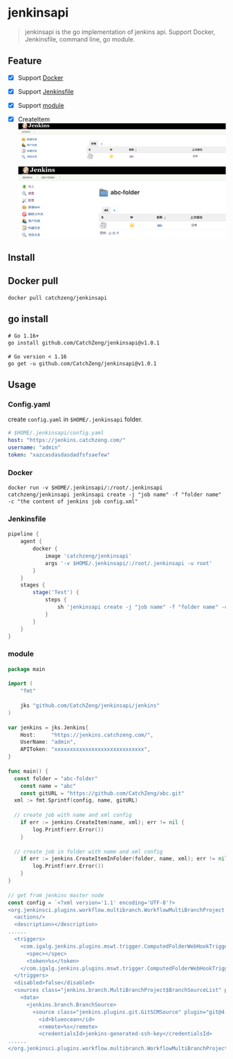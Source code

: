 # jenkinsapi

> jenkinsapi is the go implementation of jenkins api. Support Docker, Jenkinsfile, command line, go module.

## Feature

- [x] Support [Docker](#Docker)
- [x] Support [Jenkinsfile](#Jenkinsfile)
- [x] Support [module](#module)
- [x] CreateItem
      ![demo](/images/demo.png)

  ![demo-folder](/images/demo-folder.png)

## Install

## Docker pull

```shell
docker pull catchzeng/jenkinsapi
```

## go install

```shell
# Go 1.16+
go install github.com/CatchZeng/jenkinsapi@v1.0.1

# Go version < 1.16
go get -u github.com/CatchZeng/jenkinsapi@v1.0.1
```

## Usage

### Config.yaml

create `config.yaml` in `$HOME/.jenkinsapi` folder.

```yaml
# $HOME/.jenkinsapi/config.yaml
host: "https://jenkins.catchzeng.com/"
username: "admin"
token: "xazcasdasdasdadfsfsaefew"
```

### Docker

```shell
docker run -v $HOME/.jenkinsapi/:/root/.jenkinsapi catchzeng/jenkinsapi jenkinsapi create -j "job name" -f "folder name" -c "the content of jenkins job config.xml"
```

### Jenkinsfile

```groovy
pipeline {
    agent {
        docker {
            image 'catchzeng/jenkinsapi'
            args '-v $HOME/.jenkinsapi/:/root/.jenkinsapi -u root'
        }
    }
    stages {
        stage('Test') {
            steps {
                sh 'jenkinsapi create -j "job name" -f "folder name" -c "the content of jenkins job config.xml"'
            }
        }
    }
}
```

### module

```go
package main

import (
	"fmt"

	jks "github.com/CatchZeng/jenkinsapi/jenkins"
)

var jenkins = jks.Jenkins{
	Host:     "https://jenkins.catchzeng.com/",
	UserName: "admin",
	APIToken: "xxxxxxxxxxxxxxxxxxxxxxxxxxxxx",
}

func main() {
  const folder = "abc-folder"
	const name = "abc"
	const gitURL = "https://github.com/CatchZeng/abc.git"
  xml := fmt.Sprintf(config, name, gitURL)

  // create job with name and xml config
	if err := jenkins.CreateItem(name, xml); err != nil {
		log.Printf(err.Error())
	}

  // create job in folder with name and xml config
	if err := jenkins.CreateItemInFolder(folder, name, xml); err != nil {
		log.Printf(err.Error())
	}
}

// get from jenkins master node
const config = `<?xml version='1.1' encoding='UTF-8'?>
<org.jenkinsci.plugins.workflow.multibranch.WorkflowMultiBranchProject plugin="workflow-multibranch@2.21">
  <actions/>
  <description></description>
......
  <triggers>
    <com.igalg.jenkins.plugins.mswt.trigger.ComputedFolderWebHookTrigger plugin="multibranch-scan-webhook-trigger@1.0.5">
      <spec></spec>
      <token>%s</token>
    </com.igalg.jenkins.plugins.mswt.trigger.ComputedFolderWebHookTrigger>
  </triggers>
  <disabled>false</disabled>
  <sources class="jenkins.branch.MultiBranchProject$BranchSourceList" plugin="branch-api@2.5.5">
    <data>
      <jenkins.branch.BranchSource>
        <source class="jenkins.plugins.git.GitSCMSource" plugin="git@4.0.0">
          <id>blueocean</id>
          <remote>%s</remote>
          <credentialsId>jenkins-generated-ssh-key</credentialsId>
......
</org.jenkinsci.plugins.workflow.multibranch.WorkflowMultiBranchProject>`
```
